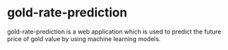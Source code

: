 # gold-rate-prediction

gold-rate-prediction is a web application which is used to predict the future price of gold value by using machine learning models.
